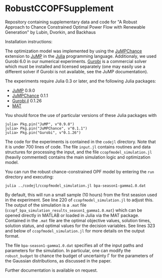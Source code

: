 # RobustCCOPFSupplement
Repository containing supplementary data and code for "A Robust Approach to Chance Constrained Optimal Power Flow with Renewable Generation" by Lubin, Dvorkin, and Backhaus

Installation instructions:

The optimization model was implemented by using the [JuMPChance](https://github.com/mlubin/JuMPChance.jl) extension to [JuMP](https://github.com/JuliaOpt/JuMP.jl) in the [Julia](http://julialang.org/downloads/) programming language.
Additionaly, we used Gurobi 6.0 in our numerical experiments. [Gurobi](http://www.gurobi.com/) is a commercial solver which must be installed and licensed separately (one may easily use a different solver if Gurobi is not available, see the JuMP documentation).

The experiments require Julia 0.3 or later, and the following Julia packages:
- [JuMP](https://github.com/JuliaOpt/JuMP.jl) 0.9.0
- [JuMPChance](https://github.com/mlubin/JuMPChance.jl) 0.1.1
- [Gurobi.jl](https://github.com/JuliaOpt/Gurobi.jl) 0.1.26
- [MAT](https://github.com/simonster/MAT.jl)

You should force the use of particular versions of these Julia packages with
```
julia> Pkg.pin("JuMP", v"0.9.0")
julia> Pkg.pin("JuMPChance", v"0.1.1")
julia> Pkg.pin("Gurobi", v"0.1.26")
```

The code for the experiments is contained in the ``codejl`` directory. Note that it is under 700 lines of code. The file ``input.jl`` contains routines and data structures for processing the input, and the file ``ccopfmodel_simulation.jl`` (heavily commented) contains the main simulation logic and optimization model.

You can run the robust chance-constrained OPF model by entering the ``run`` directory and executing:
```
julia ../codejl/ccopfmodel_simulation.jl bpa-season1-gamma1.0.dat
```

By default, this will run a small sample (10 hours) from the first seasion used in the experiment. See line 220 of ``ccopfmodel_simulation.jl`` to adjust this. The output of the simulation is a ``.mat`` file (``ccopf_bpa_simulation_results_season1_gamma1.0.mat``) which can be opened directly in MATLAB or loaded in Julia via the MAT package. Contained in the ``.mat`` file are the optimal objective values, solution times, solution status, and optimal values for the decision variables. See lines 323 and below of ``ccopfmodel_simulation.jl`` for more details on the output format.

The file ``bpa-season1-gamma1.0.dat`` specifies all of the input paths and parameters for the simulation. In particular, one can modify the ``robust_budget`` to chance the budget of uncertainty Γ for the parameters of the Gaussian distributions, as discussed in the paper.

Further documentation is available on request.
